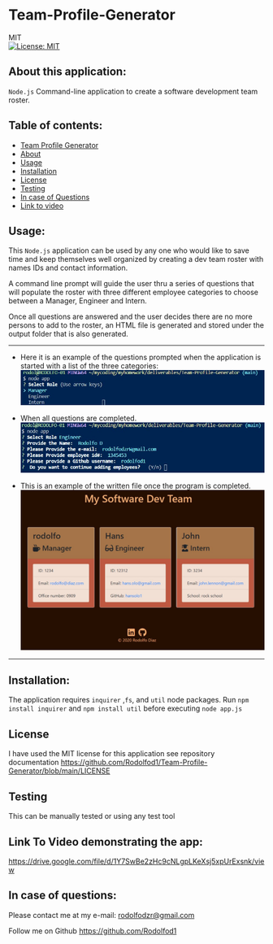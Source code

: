 # Team-Profile-Generator



MIT<br>[![License: MIT](https://img.shields.io/badge/License-MIT-yellow.svg)](https://opensource.org/licenses/MIT)

## About this application:
`Node.js` Command-line application to create a software development team roster.

## Table of contents:
* [Team Profile Generator](#team-profile-generator)
* [About](#about-this-application)
* [Usage](#usage)
* [Installation](#installation)
* [License](#license)
* [Testing](#special-testing-instructions)
* [In case of Questions](#in-case-of-questions)
* [Link to video](#link-to-video)

## Usage:
This `Node.js` application can be used by any one who would like to save time and keep themselves well organized by creating a dev team roster with names IDs and contact information.

A command line prompt will guide the user thru a series of questions that will populate the roster with three different employee categories to choose between a Manager, Engineer and Intern.

Once all questions are answered and the user decides there are no more persons to add to the roster, an HTML file is generated and stored under the output folder that is also generated.

---
- Here it is an example of the questions prompted when the application is started with a list of the three categories:
    ![ApplicationStatingImg](Assets/CategorySelection.jpg)

- When all questions are completed.
    ![AlertDisplayImg](Assets/Allquestions.jpg)

- This is an example of the written file once the program is completed. 
    ![ResultsImg](Assets/GeneratedHtml.jpg)
---
## Installation:
The application requires `inquirer` ,`fs`, and `util` node packages. 
Run `npm install inquirer` and `npm install util` before executing `node app.js`

## License
I have used the MIT license for this application see repository documentation 
<https://github.com/Rodolfod1/Team-Profile-Generator/blob/main/LICENSE>

## Testing
This can be manually tested or using any test tool

## Link To Video demonstrating the app:
  
<https://drive.google.com/file/d/1Y7SwBe2zHc9cNLgpLKeXsj5xpUrExsnk/view>

## In case of questions:
Please contact me at my e-mail: 
rodolfodzr@gmail.com

Follow me on Github
<https://github.com/Rodolfod1>